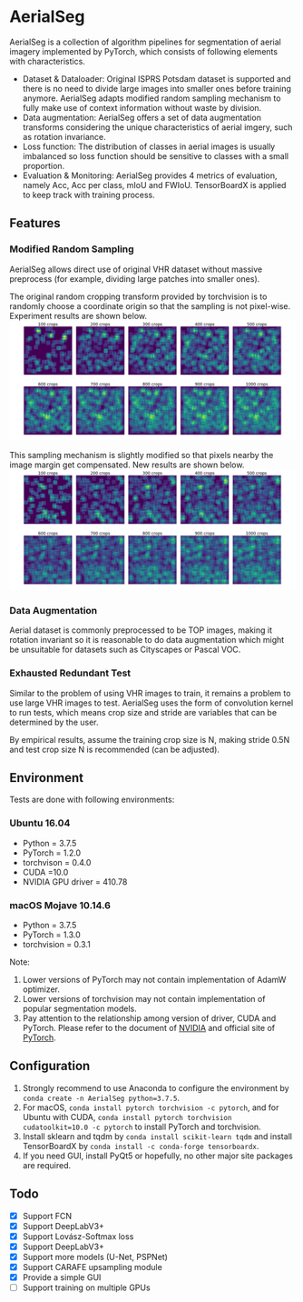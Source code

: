 # AerialSeg
AerialSeg is a collection of algorithm pipelines for segmentation of aerial imagery implemented by PyTorch, which consists of following elements with characteristics.

- Dataset & Dataloader: Original ISPRS Potsdam dataset is supported and there is no need to divide large images into smaller ones before training anymore. AerialSeg adapts modified random sampling mechanism to fully make use of context information without waste by division.
- Data augmentation: AerialSeg offers a set of data augmentation transforms considering the unique characteristics of aerial imgery, such as rotation invariance.
- Loss function: The distribution of classes in aerial images is usually imbalanced so loss function should be sensitive to classes with a small proportion.
- Evaluation & Monitoring: AerialSeg provides 4 metrics of evaluation, namely Acc, Acc per class, mIoU and FWIoU. TensorBoardX is applied to keep track with training process.

## Features

### Modified Random Sampling

AerialSeg allows direct use of original VHR dataset without massive preprocess (for example, dividing large patches into smaller ones).

The original random cropping transform provided by torchvision is to randomly choose a coordinate origin so that the sampling is not pixel-wise. Experiment results are shown below.![](https://github.com/QT-Zhu/AerialSeg/blob/master/images/random_1.png)

This sampling mechanism is slightly modified so that pixels nearby the image margin get compensated. New results are shown below.![](https://github.com/QT-Zhu/AerialSeg/blob/master/images/random_2.png)

### Data Augmentation

Aerial dataset is commonly preprocessed to be TOP images, making it rotation invariant so it is reasonable to do data augmentation which might be unsuitable for datasets such as Cityscapes or Pascal VOC.

### Exhausted Redundant Test

Similar to the problem of using VHR images to train, it remains a problem to use large VHR images to test. AerialSeg uses the form of convolution kernel to run tests, which means crop size and stride are variables that can be determined by the user.

By empirical results, assume the training crop size is N, making stride 0.5N and test crop size N is recommended (can be adjusted).

## Environment

Tests are done with following environments:

### Ubuntu 16.04

- Python = 3.7.5
- PyTorch = 1.2.0
- torchvison = 0.4.0
- CUDA =10.0
- NVIDIA GPU driver = 410.78

### macOS Mojave 10.14.6

- Python = 3.7.5
- PyTorch = 1.3.0
- torchvision = 0.3.1

Note:

1. Lower versions of PyTorch may not contain implementation of AdamW optimizer.
2. Lower versions of torchvision may not contain implementation of popular segmentation models.
3. Pay attention to the relationship among version of driver, CUDA and PyTorch. Please refer to the document of [NVIDIA](https://docs.nvidia.com/cuda/cuda-toolkit-release-notes/index.html) and official site of [PyTorch](https://pytorch.org).

## Configuration

1. Strongly recommend to use Anaconda to configure the environment by `conda create -n AerialSeg python=3.7.5`.
2. For macOS, `conda install pytorch torchvision -c pytorch`, and for Ubuntu with CUDA, `conda install pytorch torchvision cudatoolkit=10.0 -c pytorch` to install PyTorch and torchvision.
3. Install sklearn and tqdm by `conda install scikit-learn tqdm` and install TensorBoardX by `conda install -c conda-forge tensorboardx`.
4. If you need GUI, install PyQt5 or hopefully, no other major site packages are required.

## Todo

- [x] Support FCN
- [x] Support DeepLabV3+
- [x] Support Lovász-Softmax loss
- [x] Support DeepLabV3+
- [x] Support more models (U-Net, PSPNet)
- [x] Support CARAFE upsampling module
- [x] Provide a simple GUI
- [ ] Support training on multiple GPUs